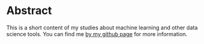 # Abstract

This is a short content of my studies about machine learning and other data science tools.
You can find me [by my github page](https://github.com/lucas-alves-souza/lucas-alves-souza.github.io) for more information.




```{tableofcontents}
```
